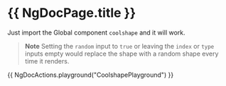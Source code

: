 # {{ NgDocPage.title }}

Just import the Global component `coolshape` and it will work.

> **Note**
> Setting the `random` input to `true` or leaving the `index` or `type` inputs empty would replace the shape with a random shape every time it renders.

{{ NgDocActions.playground("CoolshapePlayground") }}
